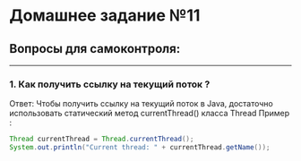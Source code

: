 # Домашнее задание №11
## Вопросы для самоконтроля:
___________________________________________________________
### 1. Как получить ссылку на текущий поток ?
Ответ: Чтобы получить ссылку на текущий поток в Java, достаточно использовать статический метод currentThread() класса Thread
Пример :

```java
Thread currentThread = Thread.currentThread();
System.out.println("Current thread: " + currentThread.getName());
```
